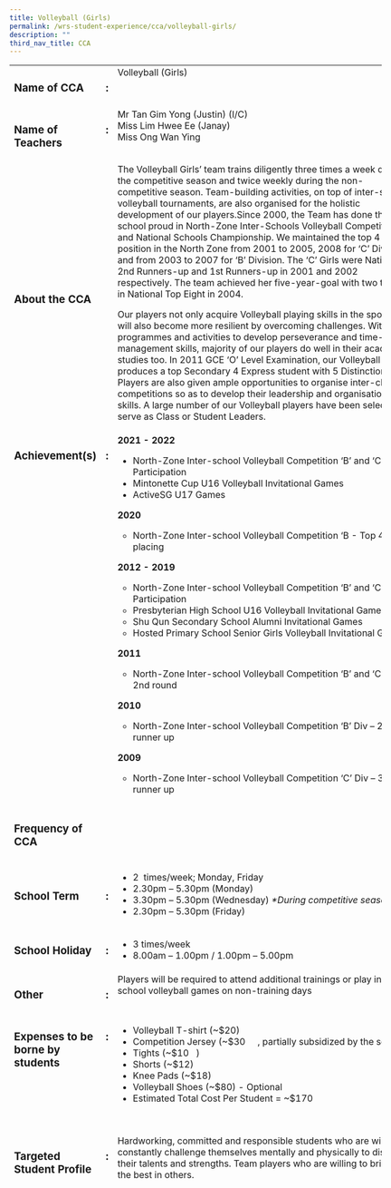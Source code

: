 ```yaml
---
title: Volleyball (Girls)
permalink: /wrs-student-experience/cca/volleyball-girls/
description: ""
third_nav_title: CCA
---
```

<div>
<table style="width: 130.541%; height: 2004px;">
<tbody>
<tr style="height: 62px;">
<td style="width: 26.618%; height: 62px;" valign="top">
<h3>Name of CCA</h3>
</td>
<td style="width: 1.732%; height: 62px;" valign="top">
<h3>:</h3>
</td>
<td style="width: 70.6472%; height: 62px;" valign="top">Volleyball (Girls)</td>
</tr>
<tr style="height: 90px;">
<td style="width: 26.618%; height: 90px;" valign="top">
<h3>Name of Teachers</h3>
</td>
<td style="width: 1.732%; height: 90px;" valign="top">
<h3>:</h3>
</td>
<td style="width: 70.6472%; height: 90px;" valign="top">Mr Tan Gim Yong (Justin) (I/C)<br>
Miss Lim Hwee Ee (Janay)<br>
Miss Ong Wan Ying</td>
</tr>
<tr>
<td style="width: 26.618%;">
<h3>About the CCA</h3>
</td>
<td style="width: 1.732%;">
<h3></h3>
</td>
<td style="width: 70.6472%;">The Volleyball Girls’ team trains diligently three times a week during the competitive season and twice weekly during the non-competitive season. Team-building activities, on top of inter-school volleyball tournaments, are also organised for the holistic development of our players.Since 2000, the Team has done the school proud in North-Zone Inter-Schools Volleyball Competition and National Schools Championship. We maintained the top 4 position in the North Zone from 2001 to 2005, 2008 for ‘C’ Division and from 2003 to 2007 for ‘B’ Division. The ‘C’ Girls were National 2nd Runners-up and 1st Runners-up in 2001 and 2002 respectively. The team achieved her five-year-goal with two teams in National Top Eight in 2004.

Our players not only acquire Volleyball playing skills in the sport, but will also become more resilient by overcoming challenges. With programmes and activities to develop perseverance and time-management skills, majority of our players do well in their academic studies too. In 2011 GCE ‘O’ Level Examination, our Volleyball team produces a top Secondary 4 Express student with 5 Distinctions. Players are also given ample opportunities to organise inter-class competitions so as to develop their leadership and organisational skills. A large number of our Volleyball players have been selected to serve as Class or Student Leaders.</td>
</tr>
<tr style="height: 27px;">
<td style="width: 26.618%; height: 10px;" valign="top">
<h3>Achievement(s)</h3>
</td>
<td style="width: 1.732%; height: 10px;" valign="top">
<h3>:</h3>
</td>
<td style="width: 70.6472%; height: 10px;" valign="top"><b>2021 - 2022</b>
<ul>
 	<li style="font-weight: 400;" aria-level="1"><span style="font-weight: 400;">North-Zone Inter-school Volleyball Competition ‘B’ and ‘C’ Div – Participation</span></li>
 	<li style="font-weight: 400;" aria-level="1"><span style="font-weight: 400;">Mintonette Cup U16 Volleyball Invitational Games</span></li>
 	<li style="font-weight: 400;" aria-level="1"><span style="font-weight: 400;">ActiveSG U17 Games</span></li>
</ul>
<b></b><b>2020</b><span style="font-weight: 400;">&nbsp; &nbsp; &nbsp; &nbsp; &nbsp;</span>
<ul style="list-style-type: circle;">
 	<li>North-Zone Inter-school Volleyball Competition ‘B - Top 4 placing</li>
</ul>
<b>2012 - </b><b>2019</b><span style="font-weight: 400;">&nbsp; &nbsp; &nbsp; &nbsp; &nbsp; </span>
<ul style="list-style-type: circle;">
 	<li><span style="font-family: inherit; font-size: inherit;">North-Zone Inter-school Volleyball Competition ‘B’ and ‘C’ Div – Participation</span></li>
 	<li style="font-weight: 400;" aria-level="1"><span style="font-weight: 400;">Presbyterian High School U16 Volleyball Invitational Games</span></li>
 	<li style="font-weight: 400;" aria-level="1"><span style="font-weight: 400;">Shu Qun Secondary School Alumni Invitational Games</span></li>
 	<li style="font-weight: 400;" aria-level="1"><span style="font-weight: 400;">Hosted Primary School Senior Girls Volleyball Invitational Games&nbsp;</span></li>
</ul>
<b>2011</b>
<ul style="list-style-type: circle;">
 	<li style="font-weight: 400;" aria-level="1"><span style="font-weight: 400;">North-Zone Inter-school Volleyball Competition ‘B’ and ‘C’ Div – 2</span><span style="font-weight: 400;">nd</span><span style="font-weight: 400;"> round</span></li>
</ul>
<b>2010</b>
<ul style="list-style-type: circle;">
 	<li style="font-weight: 400;" aria-level="1"><span style="font-weight: 400;">North-Zone Inter-school Volleyball Competition ‘B’ Div – 2</span><span style="font-weight: 400;">rd</span><span style="font-weight: 400;"> runner up</span></li>
</ul>
<b>2009</b>
<ul style="list-style-type: circle;">
 	<li style="font-weight: 400;" aria-level="1"><span style="font-weight: 400;">North-Zone Inter-school Volleyball Competition ‘C’ Div – 3</span><span style="font-weight: 400;">rd</span><span style="font-weight: 400;"> runner up</span></li>
</ul>
</td>
</tr>
<tr style="height: 90px;">
<td style="width: 26.618%; height: 90px;" valign="top">
<h3>Frequency of CCA</h3>
</td>
<td style="width: 1.732%; height: 90px;" valign="top"></td>
<td style="width: 70.6472%; height: 90px;" valign="top"></td>
</tr>
<tr style="height: 21px;">
<td style="width: 26.618%; height: 21px;">
<h3>School Term</h3>
</td>
<td style="width: 1.732%; height: 21px;">
<h3>:</h3>
</td>
<td style="width: 70.6472%; height: 21px;">
<ul style="list-style-type: disc;">
 	<li style="font-weight: 400;" aria-level="1"><span style="font-weight: 400;">2</span> <span style="font-weight: 400;">&nbsp;times/week; Monday, Friday</span></li>
 	<li style="font-weight: 400;" aria-level="1"><span style="font-weight: 400;">2.30pm – 5.30pm (Monday)</span></li>
 	<li aria-level="1"><span style="font-weight: 400;">3.30pm – 5.30pm (Wednesday) </span><i><span style="font-weight: 400;">*During competitive season</span></i></li>
 	<li><span style="font-weight: 400;">2.30pm – 5.30pm (Friday) &nbsp; &nbsp;</span></li>
</ul>
</td>
</tr>
<tr style="height: 45px;">
<td style="width: 26.618%; height: 45px;" valign="top"><b><b>
</b></b>
<h3>School Holiday</h3>
</td>
<td style="width: 1.732%; height: 45px;" valign="top"><b><b>
</b></b>
<h3>:</h3>
</td>
<td style="width: 70.6472%; height: 45px;" valign="top">
<ul>
 	<li style="font-weight: 400;" aria-level="1"><span style="font-weight: 400;">3 times/week</span><span style="font-weight: 400;">&nbsp;&nbsp;&nbsp;&nbsp;&nbsp;</span></li>
 	<li style="font-weight: 400;" aria-level="1"><span style="font-weight: 400;">8.00am – 1.00pm / 1.00pm – 5.00pm </span></li>
</ul>
</td>
</tr>
<tr style="height: 69px;">
<td style="width: 26.618%; height: 69px;" valign="top"><b><b>
</b></b>
<h3>Other</h3>
</td>
<td style="width: 1.732%; height: 69px;" valign="top"><b><b>
</b></b>
<h3>:</h3>
</td>
<td style="width: 70.6472%; height: 69px;" valign="top"><span style="font-weight: 400;">Players will be required to attend additional trainings or play in inter-school volleyball games on non-training days</span></td>
</tr>
<tr style="height: 211px;">
<td style="width: 26.618%; height: 211px;" valign="top">
<h3>Expenses to be borne by students</h3>
</td>
<td style="width: 1.732%; height: 211px;" valign="top">
<h3>:</h3>
</td>
<td style="width: 70.6472%; height: 211px;" valign="top">
<ul>
 	<li><span style="font-weight: 400;">Volleyball T-shirt (~$20)</span></li>
 	<li><span style="font-weight: 400;">Competition Jersey (~$30</span><span style="font-weight: 400;"> &nbsp; &nbsp; </span><span style="font-weight: 400;">, partially subsidized by the school)</span></li>
 	<li><span style="font-weight: 400;">Tights (~$10</span><span style="font-weight: 400;">&nbsp; &nbsp;</span><span style="font-weight: 400;">)</span></li>
 	<li><span style="font-weight: 400;">Shorts (~$12)</span></li>
 	<li><span style="font-weight: 400;">Knee Pads (~$18)</span></li>
 	<li><span style="font-weight: 400;">Volleyball Shoes (~$80) - </span><span style="font-weight: 400;">Optional</span></li>
 	<li><span style="font-weight: 400;">Estimated Total Cost Per Student = ~$170</span><span style="font-weight: 400;">&nbsp;</span></li>
</ul>
</td>
</tr>
<tr style="height: 93px;">
<td style="width: 26.618%; height: 93px;" valign="top">
<h3>Targeted Student Profile</h3>
</td>
<td style="width: 1.732%; height: 93px;" valign="top">
<h3>:</h3>
</td>
<td style="width: 70.6472%; height: 93px;" valign="top"><span style="font-weight: 400;">Hardworking, committed and responsible students who are willing to constantly challenge themselves mentally and physically to discover their talents and strengths. Team players who are willing to bring out the best in others. </span></td>
</tr>
<tr style="height: 116px;">
<td style="width: 26.618%; height: 116px;" valign="top">
<h3>CCA Trial Procedures</h3>
</td>
<td style="width: 1.732%; height: 116px;" valign="top">
<h3>:</h3>
</td>
<td style="width: 70.6472%; height: 116px;" valign="top">
<ul>
 	<li>Test items on agility, speed, coordination and confidence will be conducted to select suitable members.</li>
 	<li>Sec 1 students will also be interviewed by our teachers and coach to learn more about their personalities and aspirations</li>
</ul>
</td>
</tr>
<tr style="height: 89px;">
<td style="width: 26.618%; height: 89px;" valign="top">
<h3>Targeted number of Student</h3>
</td>
<td style="width: 1.732%; height: 89px;" valign="top">
<h3>:</h3>
</td>
<td style="width: 70.6472%; height: 89px;" valign="top"><span style="font-weight: 400;">10 girls</span></td>
</tr>
<tr style="height: 555.875px;">
<td style="width: 26.618%; height: 555px;" valign="top">
<h3>Photos</h3>
</td>
<td style="width: 1.732%; height: 555px;" valign="top">
<h3>:</h3>
</td>
<td style="width: 70.6472%; height: 555px;" valign="top">Photos were taken during pre-Covid period

<img class="wp-image-9039 " src="https://woodlandsringsec-moe-edu-sg-admin.cwp.sg/wp-content/uploads/2022/01/Volleyball-2022-381x1024.jpg" alt="Volleyball 2022" width="519" height="1327"></td>
</tr>
</tbody>
</table>
</div>
<div></div>